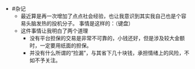 - #杂记
	- 最近算是再一次增加了点点社会经验，也让我意识到其实我自己也是个容易头脑发热的投机分子。
	  事情是这样的：（键盘）
	- 这件事情让我明白了两个道理
		- 没有平台担保的交易是非常不可靠的，小钱还好，但是涉及较大金额时，一定要用纸面的担保。
		- 并没有什么所谓的“捡漏”，与其省下几十块钱，承担情绪上的风险，不如不予关注。